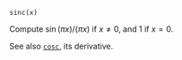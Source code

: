 ```
sinc(x)
```

Compute $\sin(\pi x) / (\pi x)$ if $x \neq 0$, and $1$ if $x = 0$.

See also [`cosc`](@ref), its derivative.
